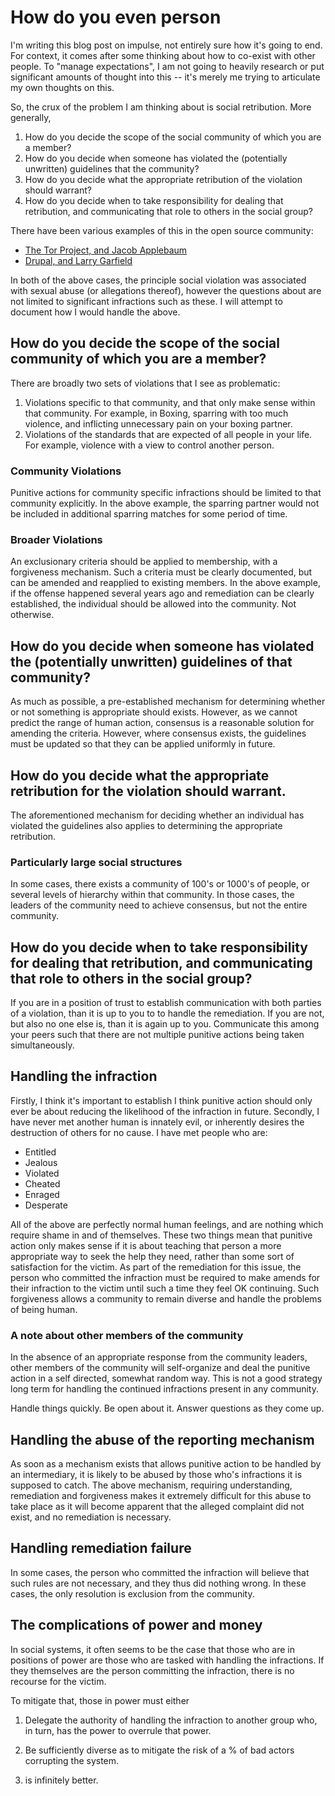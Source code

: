 # How do you even person

I'm writing this blog post on impulse, not entirely sure how it's going to end. For context, it comes after some
thinking about how to co-exist with other people. To "manage expectations", I am not going to heavily research or put
significant amounts of thought into this -- it's merely me trying to articulate my own thoughts on this.

So, the crux of the problem I am thinking about is social retribution. More generally,

1. How do you decide the scope of the social community of which you are a member?
2. How do you decide when someone has violated the (potentially unwritten) guidelines that the community?
3. How do you decide what the appropriate retribution of the violation should warrant?
4. How do you decide when to take responsibility for dealing that retribution, and communicating that role to others in
   the social group?

There have been various examples of this in the open source community:

- [The Tor Project, and Jacob Applebaum](https://www.theguardian.com/technology/2016/oct/11/jacob-appelbaum-tor-project-sexual-assault-allegations)
- [Drupal, and Larry Garfield](https://www.theregister.co.uk/2017/04/13/drupal_gor_protest/)

In both of the above cases, the principle social violation was associated with sexual abuse (or allegations thereof),
however the questions about are not limited to significant infractions such as these. I will attempt to document how
I would handle the above.

## How do you decide the scope of the social community of which you are a member?

There are broadly two sets of violations that I see as problematic:

1. Violations specific to that community, and that only make sense within that community. For example, in Boxing,
   sparring with too much violence, and inflicting unnecessary pain on your boxing partner.
2. Violations of the standards that are expected of all people in your life. For example, violence with a view to
   control another person.

### Community Violations

Punitive actions for community specific infractions should be limited to that community explicitly. In the above
example, the sparring partner would not be included in additional sparring matches for some period of time.

### Broader Violations

An exclusionary criteria should be applied to membership, with a forgiveness mechanism. Such a criteria must be clearly
documented, but can be amended and reapplied to existing members. In the above example, if the offense happened several
years ago and remediation can be clearly established, the individual should be allowed into the community. Not otherwise.

## How do you decide when someone has violated the (potentially unwritten) guidelines of that community?

As much as possible, a pre-established mechanism for determining whether or not something is appropriate should exists.
However, as we cannot predict the range of human action, consensus is a reasonable solution for amending the
criteria. However, where consensus exists, the guidelines must be updated so that they can be applied uniformly in
future.

## How do you decide what the appropriate retribution for the violation should warrant.

The aforementioned mechanism for deciding whether an individual has violated the guidelines also applies to
determining the appropriate retribution.

### Particularly large social structures

In some cases, there exists a community of 100's or 1000's of people, or several levels of hierarchy within that
community. In those cases, the leaders of the community need to achieve consensus, but not the entire community.

## How do you decide when to take responsibility for dealing that retribution, and communicating that role to others in the social group?

If you are in a position of trust to establish communication with both parties of a violation, than it is up to you to
to handle the remediation. If you are not, but also no one else is, than it is again up to you. Communicate this among
your peers such that there are not multiple punitive actions being taken simultaneously.

## Handling the infraction

Firstly, I think it's important to establish I think punitive action should only ever be about reducing the likelihood
of the infraction in future. Secondly, I have never met another human is innately evil, or inherently desires the
destruction of others for no cause. I have met people who are:

- Entitled
- Jealous
- Violated
- Cheated
- Enraged
- Desperate

All of the above are perfectly normal human feelings, and are nothing which require shame in and of themselves. These
two things mean that punitive action only makes sense if it is about teaching that person a more appropriate way to seek
the help they need, rather than some sort of satisfaction for the victim. As part of the remediation for this issue,
the person who committed the infraction must be required to make amends for their infraction to the victim until such
a time they feel OK continuing. Such forgiveness allows a community to remain diverse and handle the problems of being
human.

### A note about other members of the community

In the absence of an appropriate response from the community leaders, other members of the community will
self-organize and deal the punitive action in a self directed, somewhat random way. This is not a good strategy
long term for handling the continued infractions present in any community.

Handle things quickly. Be open about it. Answer questions as they come up.

## Handling the abuse of the reporting mechanism

As soon as a mechanism exists that allows punitive action to be handled by an intermediary, it is likely to be abused
by those who's infractions it is supposed to catch. The above mechanism, requiring understanding, remediation and
forgiveness makes it extremely difficult for this abuse to take place as it will become apparent that the alleged
complaint did not exist, and no remediation is necessary.

## Handling remediation failure

In some cases, the person who committed the infraction will believe that such rules are not necessary, and they thus 
did nothing wrong. In these cases, the only resolution is exclusion from the community.

## The complications of power and money

In social systems, it often seems to be the case that those who are in positions of power are those who are tasked
with handling the infractions. If they themselves are the person committing the infraction, there is no recourse for
the victim. 

To mitigate that, those in power must either 

1. Delegate the authority of handling the infraction to another group who, in turn, has the power to overrule that 
   power.
2. Be sufficiently diverse as to mitigate the risk of a % of bad actors corrupting the system.

1. is infinitely better.


